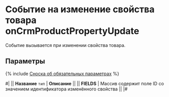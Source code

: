 # Событие на изменение свойства товара onCrmProductPropertyUpdate

Событие вызывается при изменении свойства товара.

## Параметры

{% include [Сноска об обязательных параметрах](../../../../../_includes/required.md) %}

#|
|| **Название**
`тип` | **Описание** ||
|| **FIELDS** | Массив содержит поле ID со значением идентификатора изменённого свойства ||
|#
